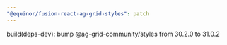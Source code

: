 ```yaml
---
"@equinor/fusion-react-ag-grid-styles": patch
---
```


build(deps-dev): bump @ag-grid-community/styles from 30.2.0 to 31.0.2
